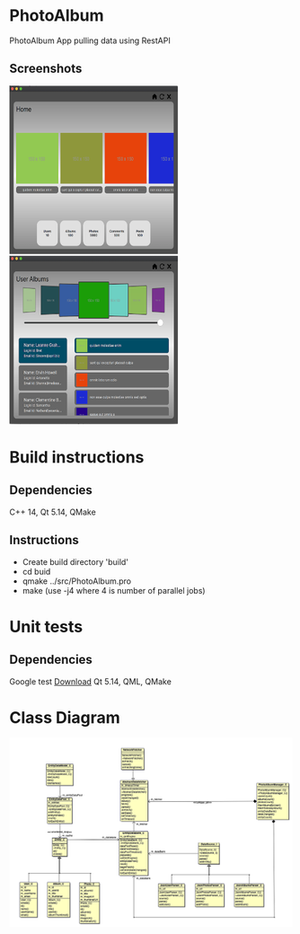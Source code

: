 # PhotoAlbum
PhotoAlbum App pulling data using RestAPI

## Screenshots
<img src="images/home_page.png" alt="Home page" width="300" height="300"> <img src="images/users_page.png" alt="Users page" width="300" height="300">

# Build instructions
## Dependencies
C++ 14, Qt 5.14, QMake
## Instructions
* Create build directory 'build'
* cd buid
* qmake ../src/PhotoAlbum.pro
* make (use -j4 where 4 is number of parallel jobs)



# Unit tests
## Dependencies
Google test  [Download](https://github.com/google/googletest/archive/release-1.10.0.zip)
Qt 5.14, QML, QMake

# Class Diagram
![Class diagram](images/class_diagram.png)

